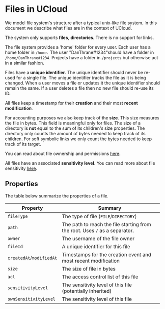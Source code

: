 # Files in UCloud

We model file system's structure after a typical unix-like file system. In
this document we describe what files are in the context of UCloud.

The system only supports **files**, **directories**. There is no support for links.

The file system provides a 'home' folder for every user. Each user has a home 
folder in `/home.` The user "DanThrane#1234"should have a folder in
`/home/DanThrane#1234`. Projects have a folder in `/projects` but otherwise act
in a similar fashion.


Files have a **unique identifier**. The unique identifier should never be
re-used for a single file. The unique identifier tracks the file as it is
being changed. When a user moves a file or updates it the unique identifier
should remain the same. If a user deletes a file then no new file should
re-use its ID.

All files keep a timestamp for their __creation__ and their most __recent
modification__.

For accounting purposes we also keep track of the **size**. This size
measures the file in bytes. This field is meaningful only for files. The size
of a directory is **not** equal to the sum of its children's size properties.
The directory only counts the amount of bytes needed to keep track of its
children. For soft symbolic links we only count the bytes needed to keep
track of its target.

You can read about file ownership and permissions [here](./permissions.md).

All files have an associated __sensitivity level__. You can read more about
file sensitivity [here](./sensitivity.md).

## Properties

The table below summarize the properties of a file.

| Property                 | Summary                                                                     |
|--------------------------|-----------------------------------------------------------------------------|
| `fileType`               | The type of file (`FILE`/`DIRECTORY`)                                       |
| `path`                   | The path to reach the file starting from the root. Uses `/` as a separator. |
| `owner`                  | The username of the file owner                                              |
| `fileId`                 | A unique identifier for this file                                           |
| `createdAt`/`modifiedAt` | Timestamps for the creation event and most recent modification              |
| `size`                   | The size of file in bytes                                                   |
| `acl`                    | The access control list of this file                                        |
| `sensitivityLevel`       | The sensitivity level of this file (potentially inherited)                  |
| `ownSensitivityLevel`    | The sensitivity level of this file                                          |
